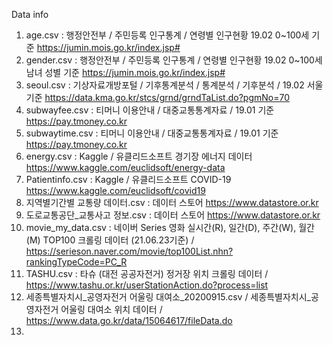 Data info

1. age.csv : 행정안전부 / 주민등록 인구통계 / 연령별 인구현황 19.02 0~100세 기준 https://jumin.mois.go.kr/index.jsp#
2. gender.csv : 행정안전부 / 주민등록 인구통계 / 연령별 인구현황 19.02 0~100세 남녀 성별 기준 https://jumin.mois.go.kr/index.jsp#
3. seoul.csv : 기상자료개방포털 / 기후통계분석 / 통계분석 / 기후분석 / 19.02 서울 기준 https://data.kma.go.kr/stcs/grnd/grndTaList.do?pgmNo=70
4. subwayfee.csv : 티머니 이용안내 / 대중교통통계자료 / 19.01 기준 https://pay.tmoney.co.kr
5. subwaytime.csv : 티머니 이용안내 / 대중교통통계자료 / 19.01 기준 https://pay.tmoney.co.kr
6. energy.csv : Kaggle / 유클리드소프트 경기장 에너지 데이터 https://www.kaggle.com/euclidsoft/energy-data
7. Patientinfo.csv : Kaggle / 유클리드소프트 COVID-19 https://www.kaggle.com/euclidsoft/covid19
8. 지역별기간별 교통량 데이터.csv : 데이터 스토어 https://www.datastore.or.kr
9. 도로교통공단_교통사고 정보.csv : 데이터 스토어 https://www.datastore.or.kr
10. movie_my_data.csv : 네이버 Series 영화 실시간(R), 일간(D), 주간(W), 월간(M) TOP100 크롤링 데이터 (21.06.23기준) / https://serieson.naver.com/movie/top100List.nhn?rankingTypeCode=PC_R
11. TASHU.csv : 타슈 (대전 공공자전거) 정거장 위치 크롤링 데이터 / https://www.tashu.or.kr/userStationAction.do?process=list
12. 세종특별자치시_공영자전거 어울링 대여소_20200915.csv / 세종특별자치시_공영자전거 어울링 대여소 위치 데이터 / https://www.data.go.kr/data/15064617/fileData.do
13. 
